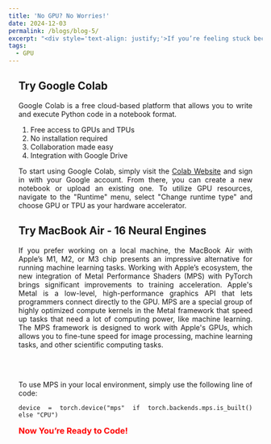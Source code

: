 ```yaml
---
title: 'No GPU? No Worries!'
date: 2024-12-03
permalink: /blogs/blog-5/
excerpt: "<div style='text-align: justify;'>If you’re feeling stuck because you don’t have a GPU, fear not! There are several effective alternatives that can help you run your projects smoothly. In this blog post, we'll explore two excellent options."
tags:
  - GPU
---
```

<div style="margin-left: 20px; margin-right: 20px; margin-top: 20px; text-align: justify;">

<h2>Try Google Colab</h2>
Google Colab is a free cloud-based platform that allows you to write and execute Python code in a notebook format.  
<ol>
  <li>Free access to GPUs and TPUs</li>
  <li>No installation required</li>
  <li>Collaboration made easy</li>
  <li>Integration with Google Drive</li>
</ol>
To start using Google Colab, simply visit the <a href="https://colab.research.google.com/" target="_blank">Colab Website</a> and sign in with your Google account. From there, you can create a new notebook or upload an existing one. To utilize GPU resources, navigate to the "Runtime" menu, select "Change runtime type" and choose GPU or TPU as your hardware accelerator. 


<h2>Try MacBook Air - 16 Neural Engines</h2>
If you prefer working on a local machine, the MacBook Air with Apple’s M1, M2, or M3 chip presents an impressive alternative for running machine learning tasks. Working with Apple’s ecosystem, the new integration of Metal Performance Shaders (MPS) with PyTorch brings significant improvements to training acceleration. Apple's Metal is a low-level, high-performance graphics API that lets programmers connect directly to the GPU. MPS are a special group of highly optimized compute kernels in the Metal framework that speed up tasks that need a lot of computing power, like machine learning. The MPS framework is designed to work with Apple's GPUs, which allows you to fine-tune speed for image processing, machine learning tasks, and other scientific computing tasks.

<br><br>

To use MPS in your local environment, simply use the following line of code:
<pre><code>device = torch.device("mps" if torch.backends.mps.is_built() else "CPU")</code></pre>

<h3 style="color: red; display: inline;">Now You’re Ready to Code!</h3>

</div>
